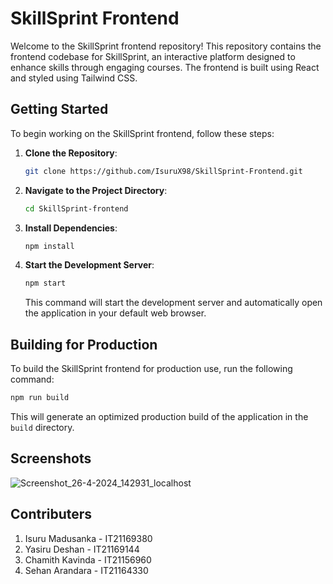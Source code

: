 # SkillSprint Frontend

Welcome to the SkillSprint frontend repository! This repository contains the frontend codebase for SkillSprint, an interactive platform designed to enhance skills through engaging courses. The frontend is built using React and styled using Tailwind CSS.

## Getting Started

To begin working on the SkillSprint frontend, follow these steps: 

1. **Clone the Repository**: 
   ```bash
   git clone https://github.com/IsuruX98/SkillSprint-Frontend.git
   ```

2. **Navigate to the Project Directory**:
   ```bash
   cd SkillSprint-frontend
   ```

3. **Install Dependencies**:
   ```bash
   npm install
   ```

4. **Start the Development Server**:
   ```bash
   npm start
   ```

   This command will start the development server and automatically open the application in your default web browser.

## Building for Production 

To build the SkillSprint frontend for production use, run the following command:

```bash
npm run build 
```

This will generate an optimized production build of the application in the `build` directory.

## Screenshots

![Screenshot_26-4-2024_142931_localhost](https://github.com/IsuruX98/SkillSprint-Frontend/assets/104721314/6a442e8a-900c-4c11-a186-d8816cde236e)


## Contributers

1. Isuru Madusanka - IT21169380
2. Yasiru Deshan - IT21169144
3. Chamith Kavinda - IT21156960
4. Sehan Arandara - IT21164330
